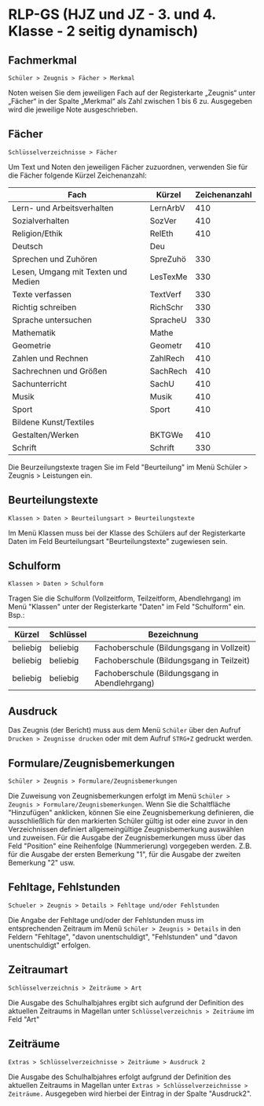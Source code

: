 ﻿# RLP-GS (HJZ und JZ - 3. und 4. Klasse - 2 seitig dynamisch)

## Fachmerkmal

`Schüler > Zeugnis > Fächer > Merkmal`

Noten weisen Sie dem jeweiligen Fach auf der Registerkarte „Zeugnis“ unter „Fächer“ in der Spalte „Merkmal“ als Zahl zwischen 1 bis 6 zu. Ausgegeben wird die jeweilige Note ausgeschrieben.

## Fächer

`Schlüsselverzeichnisse > Fächer`

Um Text und Noten den jeweiligen Fächer zuzuordnen, verwenden Sie für die Fächer folgende Kürzel Zeichenanzahl:

Fach | Kürzel | Zeichenanzahl
--|--|--
Lern- und Arbeitsverhalten | LernArbV | 410
Sozialverhalten | SozVer | 410
Religion/Ethik | RelEth | 410
Deutsch | Deu |
Sprechen und Zuhören | SpreZuhö | 330
Lesen, Umgang mit Texten und Medien | LesTexMe | 330      
Texte verfassen | TextVerf | 330
Richtig schreiben | RichSchr | 330
Sprache untersuchen | SpracheU |  330
Mathematik | Mathe |
Geometrie | Geometr | 410
Zahlen und Rechnen |  ZahlRech |  410
Sachrechnen und Größen | SachRech | 410
Sachunterricht | SachU |  410
Musik | Musik | 410
Sport | Sport | 410
Bildene Kunst/Textiles | |
Gestalten/Werken  | BKTGWe | 410
Schrift | Schrift | 330 

Die Beurzeilungstexte tragen Sie im Feld "Beurteilung" im Menü Schüler > Zeugnis > Leistungen ein. 

## Beurteilungstexte 

`Klassen > Daten > Beurteilungsart > Beurteilungstexte`

Im Menü Klassen muss bei der Klasse des Schülers auf der Registerkarte Daten im Feld Beurteilungsart "Beurteilungstexte" zugewiesen sein.

## Schulform

`Klassen > Daten > Schulform`

Tragen Sie die Schulform (Vollzeitform, Teilzeitform, Abendlehrgang) im Menü "Klassen" unter der Registerkarte "Daten" im Feld "Schulform" ein.
Bsp.:

Kürzel | Schlüssel |Bezeichnung
--|--|--
beliebig | beliebig | Fachoberschule (Bildungsgang in Vollzeit)
beliebig | beliebig | Fachoberschule (Bildungsgang in Teilzeit)
beliebig | beliebig | Fachoberschule (Bildungsgang in Abendlehrgang)

## Ausdruck

Das Zeugnis (der Bericht) muss aus dem Menü `Schüler` über den Aufruf `Drucken > Zeugnisse drucken` oder mit dem Aufruf `STRG+Z` gedruckt werden.

## Formulare/Zeugnisbemerkungen

`Schüler > Zeugnis > Formulare/Zeugnisbemerkungen`

Die Zuweisung von Zeugnisbemerkungen erfolgt im Menü `Schüler > Zeugnis > Formulare/Zeugnisbemerkungen`. Wenn Sie die Schaltfläche "Hinzufügen" anklicken, können Sie eine Zeugnisbemerkung definieren, die ausschließlich für den markierten Schüler gültig ist oder eine zuvor in den Verzeichnissen definiert allgemeingültige Zeugnisbemerkung auswählen und zuweisen.
Für die Ausgabe der Zeugnisbemerkungen muss über das Feld "Position" eine Reihenfolge (Nummerierung) vorgegeben werden. Z.B. für die Ausgabe der ersten Bemerkung "1", für die Ausgabe der zweiten Bemerkung "2" usw.

## Fehltage, Fehlstunden

`Schueler > Zeugnis > Details > Fehltage und/oder Fehlstunden`

Die Angabe der Fehltage und/oder der Fehlstunden muss im entsprechenden Zeitraum im Menü `Schüler > Zeugnis > Details` in den Feldern "Fehltage", "davon unentschuldigt", "Fehlstunden" und "davon unentschuldigt" erfolgen.

## Zeitraumart

`Schlüsselverzeichnis > Zeiträume > Art`

Die Ausgabe des Schulhalbjahres ergibt sich aufgrund der Definition des aktuellen Zeitraums in Magellan unter `Schlüsselverzeichnis > Zeiträume` im Feld "Art"

## Zeiträume

`Extras > Schlüsselverzeichnisse > Zeiträume > Ausdruck 2`

Die Ausgabe des Schulhalbjahres erfolgt aufgrund der Definition des aktuellen Zeitraums in Magellan unter `Extras > Schlüsselverzeichnisse > Zeiträume.` Ausgegeben wird hierbei der Eintrag in der Spalte "Ausdruck2".

